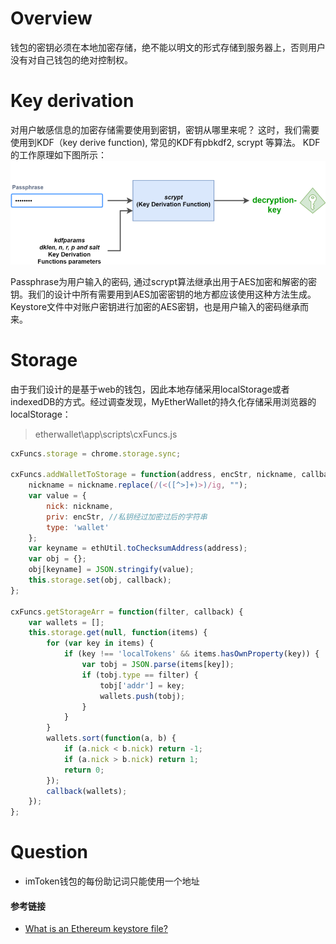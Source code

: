 # Overview

钱包的密钥必须在本地加密存储，绝不能以明文的形式存储到服务器上，否则用户没有对自己钱包的绝对控制权。

# Key derivation

对用户敏感信息的加密存储需要使用到密钥，密钥从哪里来呢？ 这时，我们需要使用到KDF（key derive function), 常见的KDF有pbkdf2, scrypt 等算法。 KDF的工作原理如下图所示：![kdf](images/kdf.png)

Passphrase为用户输入的密码, 通过scrypt算法继承出用于AES加密和解密的密钥。我们的设计中所有需要用到AES加密密钥的地方都应该使用这种方法生成。Keystore文件中对账户密钥进行加密的AES密钥，也是用户输入的密码继承而来。

# Storage

由于我们设计的是基于web的钱包，因此本地存储采用localStorage或者indexedDB的方式。经过调查发现，MyEtherWallet的持久化存储采用浏览器的localStorage：

> etherwallet\app\scripts\cxFuncs.js
```javascript
cxFuncs.storage = chrome.storage.sync;

cxFuncs.addWalletToStorage = function(address, encStr, nickname, callback) {
	nickname = nickname.replace(/(<([^>]+)>)/ig, "");
	var value = {
		nick: nickname,
		priv: encStr, //私钥经过加密过后的字符串
		type: 'wallet'
	};
	var keyname = ethUtil.toChecksumAddress(address);
	var obj = {};
	obj[keyname] = JSON.stringify(value);
	this.storage.set(obj, callback);
};

cxFuncs.getStorageArr = function(filter, callback) {
	var wallets = [];
	this.storage.get(null, function(items) {
		for (var key in items) {
			if (key !== 'localTokens' && items.hasOwnProperty(key)) {
				var tobj = JSON.parse(items[key]);
				if (tobj.type == filter) {
					tobj['addr'] = key;
					wallets.push(tobj);
				}
			}
		}
		wallets.sort(function(a, b) {
			if (a.nick < b.nick) return -1;
			if (a.nick > b.nick) return 1;
			return 0;
		});
		callback(wallets);
	});
};
```

# Question

- imToken钱包的每份助记词只能使用一个地址


#### 参考链接

- [What is an Ethereum keystore file?](https://medium.com/@julien.m./what-is-an-ethereum-keystore-file-86c8c5917b97)
